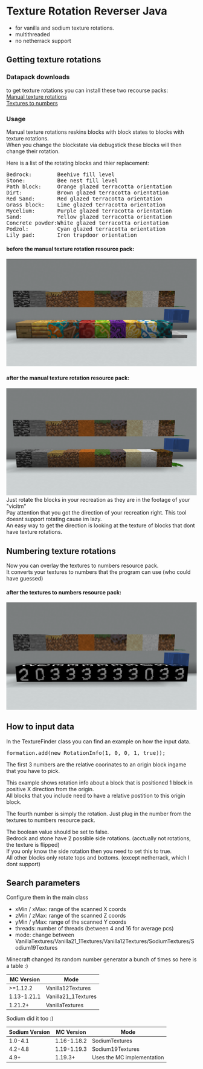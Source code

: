 # Texture Rotation Reverser Java
- for vanilla and sodium texture rotations.
- multithreaded
- no netherrack support

## Getting texture rotations

### Datapack downloads

to get texture rotations you can install these two recourse packs:\
[Manual texture rotations](https://github.com/19MisterX98/TextureRotations/releases/download/1/Manual_texture_rotations.zip) \
[Textures to numbers](https://github.com/19MisterX98/TextureRotations/releases/download/1/Textures_to_numbers.zip)

### Usage
Manual texture rotations reskins blocks with block states to blocks with texture rotations. \
When you change the blockstate via debugstick these blocks will then change their rotation. 

Here is a list of the rotating blocks and thier replacement: 

<pre>
Bedrock:        Beehive fill level
Stone:          Bee nest fill level
Path block:     Orange glazed terracotta orientation
Dirt:           Brown glazed terracotta orientation
Red Sand:       Red glazed terracotta orientation
Grass block:    Lime glazed terracotta orientation
Mycelium:       Purple glazed terracotta orientation
Sand:           Yellow glazed terracotta orientation
Concrete powder:White glazed terracotta orientation
Podzol:         Cyan glazed terracotta orientation
Lily pad:       Iron trapdoor orientation
</pre>
#### before the manual texture rotation resource pack:
![image couldnt load](screenshots/no_pack.png)
#### after the manual texture rotation resource pack:
![image couldnt load](screenshots/manual_rotation_pack.png)
Just rotate the blocks in your recreation as they are in the footage of your "vicitm" \
Pay attention that you got the direction of your recreation right. This tool doesnt support rotating cause im lazy. \
An easy way to get the direction is looking at the texture of blocks that dont have texture rotations.

## Numbering texture rotations

Now you can overlay the textures to numbers resource pack. \
It converts your textures to numbers that the program can use (who could have guessed)
#### after the textures to numbers resource pack:
![image couldnt load](screenshots/textures_to_numbers_pack.png)

## How to input data
In the TextureFinder class you can find an example on how the input data.
<pre>
formation.add(new RotationInfo(1, 0, 0, 1, true));
</pre>
The first 3 numbers are the relative coorinates to an origin block ingame that you have to pick.

This example shows rotation info about a block that is positioned 1 block in positive X direction from the origin. \
All blocks that you include need to have a relative postition to this origin block.

The fourth number is simply the rotation. Just plug in the number from the textures to numbers resource pack.

The boolean value should be set to false. \
Bedrock and stone have 2 possible side rotations. (acctually not rotations, the texture is flipped) \
If you only know the side rotation then you need to set this to true. \
All other blocks only rotate tops and bottoms.  (except netherrack, which I dont support)

## Search parameters
Configure them in the main class
- xMin / xMax: range of the scanned X coords
- zMin / zMax: range of the scanned Z coords
- yMin / yMax: range of the scanned Y coords
- threads: number of threads (between 4 and 16 for average pcs)
- mode: change between VanillaTextures/Vanilla21_1Textures/Vanilla12Textures/SodiumTextures/Sodium19Textures

Minecraft changed its random number generator a bunch of times so here is a table :)

| MC Version  | Mode                |
|-------------|---------------------|
| \>=1.12.2   | Vanilla12Textures   |
| 1.13-1.21.1 | Vanilla21_1Textures |
| 1.21.2+     | VanillaTextures     |

Sodium did it too :)

| Sodium Version | MC Version  | Mode                       |
|----------------|-------------|----------------------------|
| 1.0-4.1        | 1.16-1.18.2 | SodiumTextures             |
| 4.2-4.8        | 1.19-1.19.3 | Sodium19Textures           |
| 4.9+           | 1.19.3+     | Uses the MC implementation |







